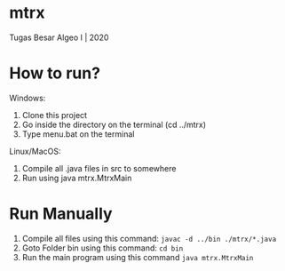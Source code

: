 # mtrx
Tugas Besar Algeo I | 2020

# How to run?

Windows:
1. Clone this project
2. Go inside the directory on the terminal (cd ../mtrx)
2. Type menu.bat on the terminal

Linux/MacOS:
1. Compile all .java files in src to somewhere
2. Run using java mtrx.MtrxMain

# Run Manually

1. Compile all files using this command: `javac -d ../bin ./mtrx/*.java`
2. Goto Folder bin using this command: `cd bin`
3. Run the main program using this command `java mtrx.MtrxMain`